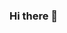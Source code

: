 ### Hi there 👋

<!--
**marius-mauro/marius-mauro** is a ✨ _special_ ✨ repository because its `README.md` (this file) appears on your GitHub profile.

Here are some ideas to get you started:

- 🔭 I’m currently working on Data Analytics and AI
- 🌱 I’m currently learning Python
- 🤔 I’m looking for help with Python
- 📫 How to reach me: Linkedin

